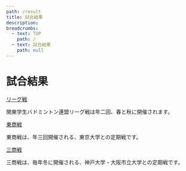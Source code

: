 ```yaml
---
path: /result
title: 試合結果
description:
breadcrumbs:
  - text: TOP
    path: /
  - text: 試合結果
    path: null
---
```


# 試合結果

[リーグ戦](/result/league)

関東学生バドミントン連盟リーグ戦は年二回、春と秋に開催されます。

[東商戦](/result/tosho)

東商戦は、年三回開催される、東京大学との定期戦です。

[三商戦](/result/sansho)

三商戦は、毎年冬に開催される、神戸大学・大阪市立大学との定期戦です。
